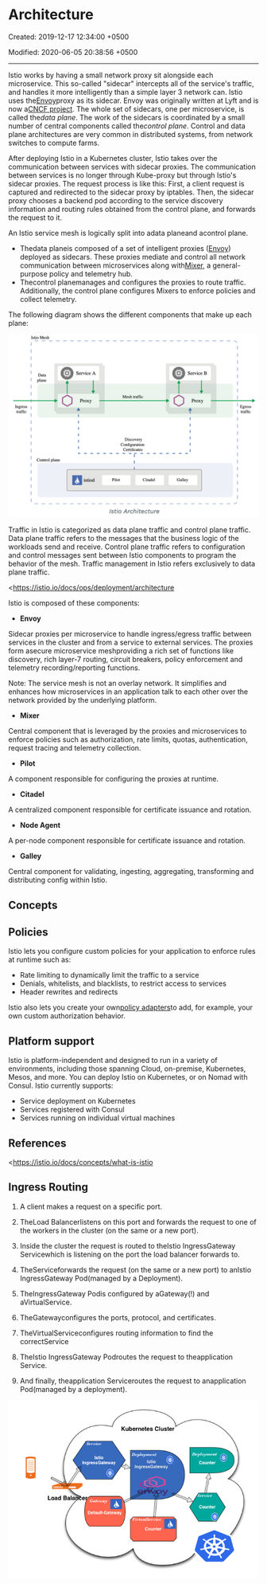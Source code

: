 # Architecture

Created: 2019-12-17 12:34:00 +0500

Modified: 2020-06-05 20:38:56 +0500

---

Istio works by having a small network proxy sit alongside each microservice. This so-called "sidecar" intercepts all of the service's traffic, and handles it more intelligently than a simple layer 3 network can. Istio uses the[Envoy](https://www.envoyproxy.io/)proxy as its sidecar. Envoy was originally written at Lyft and is now a[CNCF project](https://landscape.cncf.io/). The whole set of sidecars, one per microservice, is called the*data plane*. The work of the sidecars is coordinated by a small number of central components called the*control plane*. Control and data plane architectures are very common in distributed systems, from network switches to compute farms.

After deploying Istio in a Kubernetes cluster, Istio takes over the communication between services with sidecar proxies. The communication between services is no longer through Kube-proxy but through Istio's sidecar proxies. The request process is like this: First, a client request is captured and redirected to the sidecar proxy by iptables. Then, the sidecar proxy chooses a backend pod according to the service discovery information and routing rules obtained from the control plane, and forwards the request to it.

An Istio service mesh is logically split into adata planeand acontrol plane.
-   Thedata planeis composed of a set of intelligent proxies ([Envoy](https://www.envoyproxy.io/)) deployed as sidecars. These proxies mediate and control all network communication between microservices along with[Mixer](https://istio.io/docs/reference/config/policy-and-telemetry/), a general-purpose policy and telemetry hub.
-   Thecontrol planemanages and configures the proxies to route traffic. Additionally, the control plane configures Mixers to enforce policies and collect telemetry.

The following diagram shows the different components that make up each plane:

![](../../../media/DevOps-Monitoring-Architecture-image1.png)

Traffic in Istio is categorized as data plane traffic and control plane traffic. Data plane traffic refers to the messages that the business logic of the workloads send and receive. Control plane traffic refers to configuration and control messages sent between Istio components to program the behavior of the mesh. Traffic management in Istio refers exclusively to data plane traffic.

<https://istio.io/docs/ops/deployment/architecture

Istio is composed of these components:
-   **Envoy**

Sidecar proxies per microservice to handle ingress/egress traffic between services in the cluster and from a service to external services. The proxies form asecure microservice meshproviding a rich set of functions like discovery, rich layer-7 routing, circuit breakers, policy enforcement and telemetry recording/reporting functions.

Note: The service mesh is not an overlay network. It simplifies and enhances how microservices in an application talk to each other over the network provided by the underlying platform.
-   **Mixer**

Central component that is leveraged by the proxies and microservices to enforce policies such as authorization, rate limits, quotas, authentication, request tracing and telemetry collection.
-   **Pilot**

A component responsible for configuring the proxies at runtime.
-   **Citadel**

A centralized component responsible for certificate issuance and rotation.
-   **Node Agent**

A per-node component responsible for certificate issuance and rotation.
-   **Galley**

Central component for validating, ingesting, aggregating, transforming and distributing config within Istio.

## Concepts

## Policies

Istio lets you configure custom policies for your application to enforce rules at runtime such as:
-   Rate limiting to dynamically limit the traffic to a service
-   Denials, whitelists, and blacklists, to restrict access to services
-   Header rewrites and redirects

Istio also lets you create your own[policy adapters](https://istio.io/docs/tasks/policy-enforcement/control-headers)to add, for example, your own custom authorization behavior.

## Platform support

Istio is platform-independent and designed to run in a variety of environments, including those spanning Cloud, on-premise, Kubernetes, Mesos, and more. You can deploy Istio on Kubernetes, or on Nomad with Consul. Istio currently supports:
-   Service deployment on Kubernetes
-   Services registered with Consul
-   Services running on individual virtual machines

## References

<https://istio.io/docs/concepts/what-is-istio

## Ingress Routing

1.  A client makes a request on a specific port.

2.  TheLoad Balancerlistens on this port and forwards the request to one of the workers in the cluster (on the same or a new port).

3.  Inside the cluster the request is routed to theIstio IngressGateway Servicewhich is listening on the port the load balancer forwards to.

4.  TheServiceforwards the request (on the same or a new port) to anIstio IngressGateway Pod(managed by a Deployment).

5.  TheIngressGateway Podis configured by aGateway(!) and aVirtualService.

6.  TheGatewayconfigures the ports, protocol, and certificates.

7.  TheVirtualServiceconfigures routing information to find the correctService

8.  TheIstio IngressGateway Podroutes the request to theapplication Service.

9.  And finally, theapplication Serviceroutes the request to anapplication Pod(managed by a deployment).

![](../../../media/DevOps-Monitoring-Architecture-image2.png)


